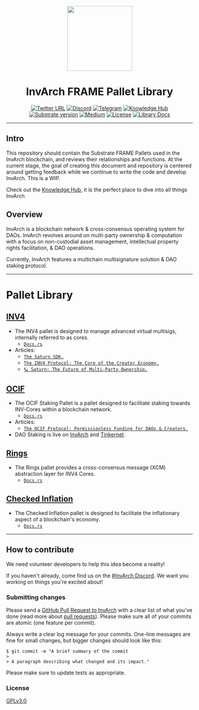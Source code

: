 <div align="center">
<img src="https://github.com/InvArch/InvArch-Frames/blob/56560bb81d4678d6e2e6a00cf3b79ab79cf42cbd/logo_colored.svg?raw=true" width="175" height="175" />
</div>

<div align="Center">
<h1>InvArch FRAME Pallet Library</h1>


[![Twitter URL](https://img.shields.io/twitter/url?style=social&url=https%3A%2F%2Ftwitter.com%2FInvArch)](https://twitter.com/InvArchNetwork)
[![Discord](https://img.shields.io/badge/Discord-gray?logo=discord)](https://discord.gg/invarch)
[![Telegram](https://img.shields.io/badge/Telegram-gray?logo=telegram)](https://t.me/InvArch)
[![Knowledge Hub](https://img.shields.io/badge/🧠_Knwoledge_hub-gray)](https://abstracted.notion.site/Knowledge-Hub-eec0071f36364d6aa8138f0004ac8d85)
<br />
[![Substrate version](https://img.shields.io/badge/Substrate-v3.0.0-E6007A?logo=Parity%20Substrate)](https://github.com/paritytech/substrate/releases/tag/v3.0.0)
[![Medium](https://img.shields.io/badge/Medium-InvArch-E6007A?logo=medium)](https://invarch.medium.com/)
[![License](https://img.shields.io/github/license/InvArch/InvArch?color=E6007A)](https://github.com/InvArch/InvArch/blob/main/LICENSE)
[![Library Docs](https://img.shields.io/badge/Library-Docs%2Ers-E6007A?logo=docsdotrs)](https://invarch.github.io/InvArch-Frames/)

</div>  

---

## Intro

This repository should contain the Substrate FRAME Pallets used in the InvArch blockchain, and reviews their relationships and functions. At the current stage, the goal of creating this document and repository is centered around getting feedback while we continue to write the code and develop InvArch. This is a WIP.

Check out the [Knowledge Hub](https://abstracted.notion.site/Knowledge-Hub-eec0071f36364d6aa8138f0004ac8d85), it is the perfect place to dive into all things InvArch

## Overview

InvArch is a blockchain network & cross-consensus operating system for DAOs. InvArch revolves around on multi-party ownership & computation with a focus on non-custodial asset management, intellectual property rights facilitation, & DAO operations.

Currently, InvArch features a multichain multisignature solution & DAO staking protocol.

---

# Pallet Library

 ## [INV4](./INV4/pallet-inv4/)
 - The INV4 pallet is designed to manage advanced virtual multisigs, internally referred to as cores.
    - [`Docs.rs`](https://invarch.github.io/InvArch-Frames/pallet_inv4/index.html)
 - Articles:
    - [`The Saturn SDK.`](https://invarch.medium.com/the-saturn-sdk-c46b4e40f46e)
    - [`The INV4 Protocol: The Core of the Creator Economy.`](https://invarch.medium.com/the-inv4-protocol-the-core-of-the-creator-economy-1af59fdbc943)
    - [`🪐 Saturn: The Future of Multi-Party Ownership.`](https://invarch.medium.com/saturn-the-future-of-multi-party-ownership-ac7190f86a7b)
  
 ## [OCIF](./OCIF/staking/)
 - The OCIF Staking Pallet is a pallet designed to facilitate staking towards INV-Cores within a blockchain network.
    - [`Docs.rs`](https://invarch.github.io/InvArch-Frames/pallet_ocif_staking/index.html)
 - Articles:
    - [`The OCIF Protocol: Permissionless Funding for DAOs & Creators.`](https://invarch.medium.com/the-ocif-protocol-permissionless-funding-for-daos-creators-505aa18098f1)
 - DAO Staking is live on [InvArch](https://portal.invarch.network/staking) and [Tinkernet](https://www.tinker.network/staking).

 ## [Rings](./pallet-rings)
 - The Rings pallet provides a cross-consensus message (XCM) abstraction layer for INV4 Cores.
    - [`Docs.rs`](https://invarch.github.io/InvArch-Frames/pallet_rings/index.html)

 ## [Checked Inflation](./pallet-checked-inflation)
 - The Checked Inflation pallet is designed to facilitate the inflationary aspect of a blockchain's economy.
    - [`Docs.rs`](https://invarch.github.io/InvArch-Frames/pallet_checked_inflation/index.html)

---

## How to contribute

We need volunteer developers to help this idea become a reality!

If you haven't already, come find us on the [#InvArch Discord](https://discord.gg/invarch). We want you working on things you're excited about!

### Submitting changes

Please send a [GitHub Pull Request to InvArch](https://github.com/InvArch/InvArch/pull/new/master) with a clear list of what you've done (read more about [pull requests](http://help.github.com/pull-requests/)). Please make sure all of your commits are atomic (one feature per commit).

Always write a clear log message for your commits. One-line messages are fine for small changes, but bigger changes should look like this:

    $ git commit -m "A brief summary of the commit
    >
    > A paragraph describing what changed and its impact."

Please make sure to update tests as appropriate.


### License

[GPLv3.0](https://github.com/InvArch/InvArch/blob/main/LICENSE)
